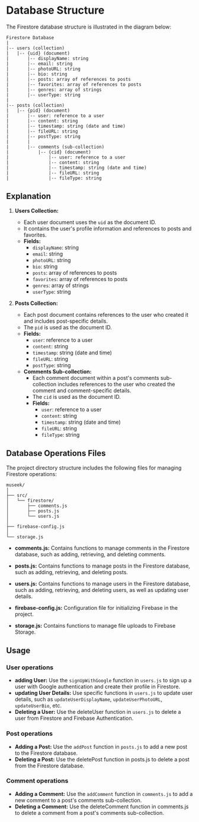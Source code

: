 # Database Structure

The Firestore database structure is illustrated in the diagram below:
```
Firestore Database
|
|-- users (collection)
|   |-- {uid} (document)
|       |-- displayName: string
|       |-- email: string
|       |-- photoURL: string
|       |-- bio: string
|       |-- posts: array of references to posts
|       |-- favorites: array of references to posts
|       |-- genres: array of strings
|       |-- userType: string
|
|-- posts (collection)
|   |-- {pid} (document)
|       |-- user: reference to a user
|       |-- content: string
|       |-- timestamp: string (date and time)
|       |-- fileURL: string
|       |-- postType: string
|       |
|       |-- comments (sub-collection)
|           |-- {cid} (document)
|               |-- user: reference to a user
|               |-- content: string
|               |-- timestamp: string (date and time)
|               |-- fileURL: string
|               |-- fileType: string

```

## Explanation

1. **Users Collection:**
    - Each user document uses the `uid` as the document ID.
    - It contains the user's profile information and references to posts and favorites.
    - **Fields:**
        - `displayName`: string
        - `email`: string
        - `photoURL`: string
        - `bio`: string
        - `posts`: array of references to posts
        - `favorites`: array of references to posts
        - `genres`: array of strings
        - `userType`: string

2. **Posts Collection:**
    - Each post document contains references to the user who created it and includes post-specific details.
    - The `pid` is used as the document ID.
    - **Fields:**
        - `user`: reference to a user
        - `content`: string
        - `timestamp`: string (date and time)
        - `fileURL`: string
        - `postType`: string
    - **Comments Sub-collection:**
        - Each comment document within a post's comments sub-collection includes references to the user who created the comment and comment-specific details.
        - The `cid` is used as the document ID.
        - **Fields:**
            - `user`: reference to a user
            - `content`: string
            - `timestamp`: string (date and time)
            - `fileURL`: string
            - `fileType`: string

## Database Operations Files

The project directory structure includes the following files for managing Firestore operations:


```
museek/
│
├── src/
│   └── firestore/
│       ├── comments.js
│       ├── posts.js
│       └── users.js
│
├── firebase-config.js
│
└── storage.js       
```

- **comments.js:** Contains functions to manage comments in the Firestore database, such as adding, retrieving, and deleting comments.
- **posts.js:** Contains functions to manage posts in the Firestore database, such as adding, retrieving, and deleting posts.
- **users.js:** Contains functions to manage users in the Firestore database, such as adding, retrieving, and deleting users, as well as updating user details.

- **firebase-config.js:** Configuration file for initializing Firebase in the project.
- **storage.js:** Contains functions to manage file uploads to Firebase Storage.

## Usage

### User operations
- **adding User:** Use the `signUpWithGoogle` function in `users.js` to sign up a user with Google authentication and create their profile in Firestore.
- **updating User Details:** Use specific functions in `users.js` to update user details, such as `updateUserDisplayName`, `updateUserPhotoURL`, `updateUserBio`, etc.
- **Deleting a User:** Use the deleteUser function in `users.js` to delete a user from Firestore and Firebase Authentication.
### Post operations
- **Adding a Post:** Use the `addPost` function in `posts.js` to add a new post to the Firestore database.
- **Deleting a Post:** Use the deletePost function in posts.js to delete a post from the Firestore database.

### Comment operations
- **Adding a Comment:** Use the `addComment` function in `comments.js` to add a new comment to a post's comments sub-collection.
- **Deleting a Comment:** Use the deleteComment function in comments.js to delete a comment from a post's comments sub-collection.
